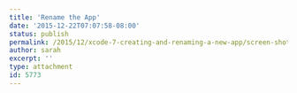 ```yaml
---
title: 'Rename the App'
date: '2015-12-22T07:07:58-08:00'
status: publish
permalink: /2015/12/xcode-7-creating-and-renaming-a-new-app/screen-shot-2015-12-22-at-7-07-33-am
author: sarah
excerpt: ''
type: attachment
id: 5773
---
```

<!DOCTYPE html PUBLIC "-//W3C//DTD HTML 4.0 Transitional//EN" "http://www.w3.org/TR/REC-html40/loose.dtd">
<?xml encoding="UTF-8">
